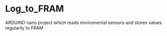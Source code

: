 # Log_to_FRAM
ARDUINO nano project which reads enviromental sensors and stores values regularily to FRAM
